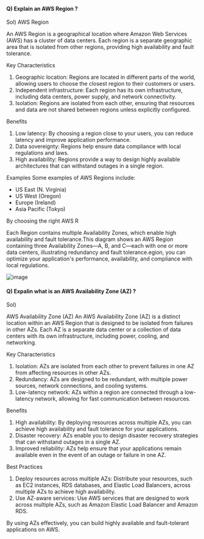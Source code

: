 #### Q) Explain an AWS Region ?


Sol)   AWS Region

An AWS Region is a geographical location where Amazon Web Services (AWS) has a cluster of data centers. Each region is a separate geographic area that is isolated from other regions, providing high availability and fault tolerance.

Key Characteristics
1. Geographic location: Regions are located in different parts of the world, allowing users to choose the closest region to their customers or users.
2. Independent infrastructure: Each region has its own infrastructure, including data centers, power supply, and network connectivity.
3. Isolation: Regions are isolated from each other, ensuring that resources and data are not shared between regions unless explicitly configured.

Benefits
1. Low latency: By choosing a region close to your users, you can reduce latency and improve application performance.
2. Data sovereignty: Regions help ensure data compliance with local regulations and laws.
3. High availability: Regions provide a way to design highly available architectures that can withstand outages in a single region.

Examples
Some examples of AWS Regions include:

- US East (N. Virginia)
- US West (Oregon)
- Europe (Ireland)
- Asia Pacific (Tokyo)

By choosing the right AWS R


Each Region contains multiple Availability Zones, which enable high availability and fault tolerance.This diagram shows an AWS Region containing three Availability Zones—A, B, and C—each with one or more data centers, illustrating redundancy and fault tolerance.egion, you can optimize your application's performance, availability, and compliance with local regulations.


![image](https://github.com/user-attachments/assets/104302f2-0439-437a-8552-0549cbdbff22)


#### Q)  Expalin what is an AWS Availability Zone (AZ) ?

Sol)

AWS Availability Zone (AZ)
An AWS Availability Zone (AZ) is a distinct location within an AWS Region that is designed to be isolated from failures in other AZs. Each AZ is a separate data center or a collection of data centers with its own infrastructure, including power, cooling, and networking.

Key Characteristics
1. Isolation: AZs are isolated from each other to prevent failures in one AZ from affecting resources in other AZs.
2. Redundancy: AZs are designed to be redundant, with multiple power sources, network connections, and cooling systems.
3. Low-latency network: AZs within a region are connected through a low-latency network, allowing for fast communication between resources.

Benefits
1. High availability: By deploying resources across multiple AZs, you can achieve high availability and fault tolerance for your applications.
2. Disaster recovery: AZs enable you to design disaster recovery strategies that can withstand outages in a single AZ.
3. Improved reliability: AZs help ensure that your applications remain available even in the event of an outage or failure in one AZ.

Best Practices
1. Deploy resources across multiple AZs: Distribute your resources, such as EC2 instances, RDS databases, and Elastic Load Balancers, across multiple AZs to achieve high availability.
2. Use AZ-aware services: Use AWS services that are designed to work across multiple AZs, such as Amazon Elastic Load Balancer and Amazon RDS.

By using AZs effectively, you can build highly available and fault-tolerant applications on AWS.

